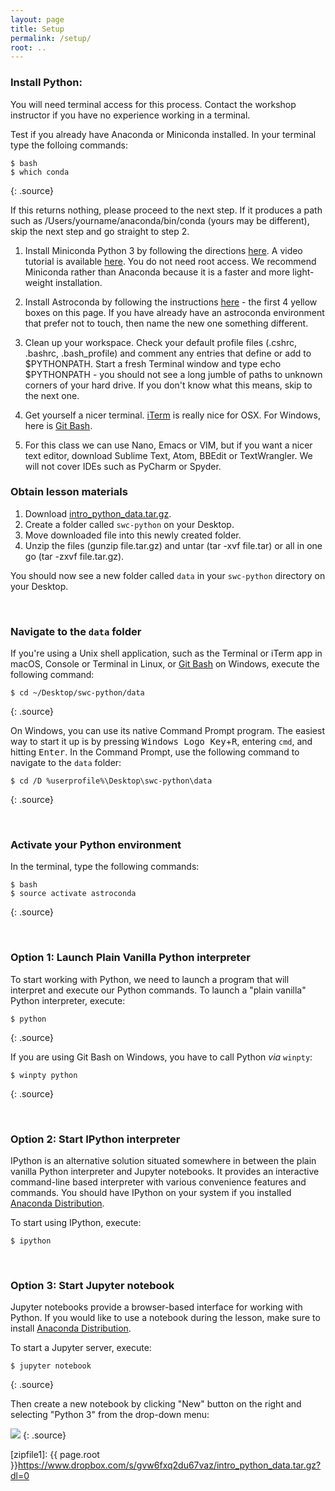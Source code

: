 ```yaml
---
layout: page
title: Setup
permalink: /setup/
root: ..
---
```


### Install Python:

You will need terminal access for this process. Contact the workshop instructor if you have no experience working in a terminal. 

Test if you already have Anaconda or Miniconda installed. In your terminal type the folloing commands:
~~~
$ bash
$ which conda
~~~
{: .source}

If this returns nothing, please proceed to the next step. If it produces a path such as /Users/yourname/anaconda/bin/conda (yours may be different), skip the next step and go straight to step 2.

1. Install Miniconda Python 3 by following the directions [here](https://astroconda.readthedocs.io/en/latest/getting_started.html#getting-started-jump). A video tutorial is available [here](http://swcarpentry.github.io/python-novice-gapminder/setup/). You do not need root access. We recommend Miniconda rather than Anaconda because it is a faster and more light-weight installation.

2. Install Astroconda by following the instructions [here](https://astroconda.readthedocs.io/en/latest/installation.html#standard-install) - the first 4 yellow boxes on this page. If you have already have an astroconda environment that prefer not to touch, then name the new one something different.

3. Clean up your workspace. Check your default profile files (.cshrc, .bashrc, .bash_profile) and comment any entries that define or add to $PYTHONPATH. Start a fresh Terminal window and type echo $PYTHONPATH - you should not see a long jumble of paths to unknown corners of your hard drive. If you don't know what this means, skip to the next one.

4. Get yourself a nicer terminal. [iTerm](https://www.iterm2.com/) is really nice for OSX. For Windows, here is [Git Bash](https://gitforwindows.org/).

5. For this class we can use Nano, Emacs or VIM, but if you want a nicer text editor, download Sublime Text, Atom, BBEdit or TextWrangler. We will not cover IDEs such as PyCharm or Spyder. 

### Obtain lesson materials

1. Download [intro_python_data.tar.gz](https://www.dropbox.com/s/gvw6fxq2du67vaz/intro_python_data.tar.gz?dl=1).
2. Create a folder called `swc-python` on your Desktop.
3. Move downloaded file into this newly created folder.
4. Unzip the files (gunzip file.tar.gz) and untar (tar -xvf file.tar) or all in one go (tar -zxvf file.tar.gz).

You should now see a new folder called `data` in your `swc-python` directory on your
Desktop.

&nbsp; <!-- vertical spacer -->

### Navigate to the `data` folder

If you're using a Unix shell application, such as the Terminal or iTerm app in macOS, Console or Terminal in
Linux, or [Git Bash](https://gitforwindows.org/) on Windows, execute the following command:

~~~
$ cd ~/Desktop/swc-python/data
~~~
{: .source}

On Windows, you can use its native Command Prompt program.  The easiest way to start it up is by
pressing <kbd>Windows Logo Key</kbd>+<kbd>R</kbd>, entering `cmd`, and hitting <kbd>Enter</kbd>. In
the Command Prompt, use the following command to navigate to the `data` folder:
~~~
$ cd /D %userprofile%\Desktop\swc-python\data
~~~
{: .source}

&nbsp; <!-- vertical spacer -->

### Activate your Python environment

In the terminal, type the following commands:

~~~
$ bash
$ source activate astroconda
~~~
{: .source}

&nbsp; <!-- vertical spacer -->

### Option 1: Launch Plain Vanilla Python interpreter

To start working with Python, we need to launch a program that will interpret and execute our Python
commands. To launch a "plain vanilla" Python interpreter, execute:
~~~
$ python
~~~
{: .source}

If you are using Git Bash on Windows, you have to call Python _via_ `winpty`:
~~~
$ winpty python
~~~
{: .source}

&nbsp; <!-- vertical spacer -->


### Option 2: Start IPython interpreter

IPython is an alternative solution situated somewhere in between the plain vanilla Python
interpreter and Jupyter notebooks.  It provides an interactive command-line based interpreter with
various convenience features and commands.  You should have IPython on your system if you installed
[Anaconda Distribution](http://carpentries.github.io/workshop-template/#python).

To start using IPython, execute:
~~~
$ ipython
~~~

&nbsp; <!-- vertical spacer -->

### Option 3: Start Jupyter notebook

Jupyter notebooks provide a browser-based interface for working with Python.  If you would like to
use a notebook during the lesson, make sure to install [Anaconda
Distribution](http://carpentries.github.io/workshop-template/#python).

To start a Jupyter server, execute:
~~~
$ jupyter notebook
~~~
{: .source}

Then create a new notebook by clicking "New" button on the right and selecting "Python 3" from the
drop-down menu:

![](../fig/new-notebook.png)
{: .source}

[zipfile1]: {{ page.root }}https://www.dropbox.com/s/gvw6fxq2du67vaz/intro_python_data.tar.gz?dl=0
